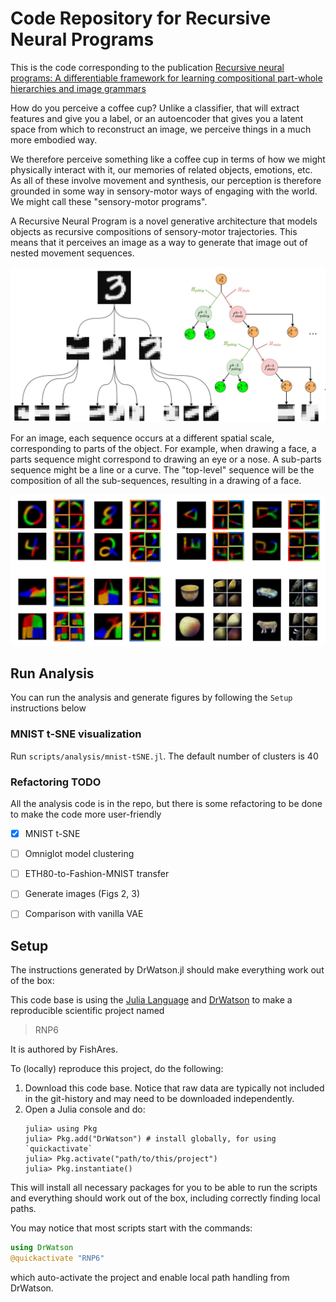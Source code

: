 # Code Repository for Recursive Neural Programs

This is the code corresponding to the publication [Recursive neural programs: A differentiable framework for learning compositional part-whole hierarchies and image grammars](https://academic.oup.com/pnasnexus/article/2/11/pgad337/7317432)

How do you perceive a coffee cup? Unlike a classifier, that will extract features and give you a label, or an autoencoder that gives you a latent space from which to reconstruct an image, we perceive things in a much more embodied way. 

We therefore perceive something like a coffee cup in terms of how we might physically interact with it, our memories of related objects, emotions, etc. As all of these involve movement and synthesis, our perception is therefore grounded in some way in sensory-motor ways of engaging with the world. We might call these "sensory-motor programs".

A Recursive Neural Program is a novel generative architecture that models objects as recursive compositions of sensory-motor trajectories. This means that it perceives an image as a way to generate that image out of nested movement sequences. 

![RNP Tree](readme_assets/rnp_fig1_tree.jpeg)

For an image, each sequence occurs at a different spatial scale, corresponding to parts of the object. For example, when drawing a face, a parts sequence might correspond to drawing an eye or a nose. A sub-parts sequence might be a line or a curve. The "top-level" sequence will be the composition of all the sub-sequences, resulting in a drawing of a face. 

![RNP recs](readme_assets/rnp_fig2_recs.jpeg)

## Run Analysis

You can run the analysis and generate figures by following the `Setup` instructions below

### MNIST t-SNE visualization

Run `scripts/analysis/mnist-tSNE.jl`. The default number of clusters is 40

### Refactoring TODO

All the analysis code is in the repo, but there is some refactoring to be done to make the code more user-friendly

- [x] MNIST t-SNE
- [ ] Omniglot model clustering
- [ ] ETH80-to-Fashion-MNIST transfer
- [ ] Generate images (Figs 2, 3)
- [ ] Comparison with vanilla VAE


## Setup

The instructions generated by DrWatson.jl should make everything work out of the box:

This code base is using the [Julia Language](https://julialang.org/) and
[DrWatson](https://juliadynamics.github.io/DrWatson.jl/stable/)
to make a reproducible scientific project named
> RNP6

It is authored by FishAres.

To (locally) reproduce this project, do the following:

1. Download this code base. Notice that raw data are typically not included in the
   git-history and may need to be downloaded independently.
2. Open a Julia console and do:
   ```
   julia> using Pkg
   julia> Pkg.add("DrWatson") # install globally, for using `quickactivate`
   julia> Pkg.activate("path/to/this/project")
   julia> Pkg.instantiate()
   ```

This will install all necessary packages for you to be able to run the scripts and
everything should work out of the box, including correctly finding local paths.

You may notice that most scripts start with the commands:
```julia
using DrWatson
@quickactivate "RNP6"
```
which auto-activate the project and enable local path handling from DrWatson.
